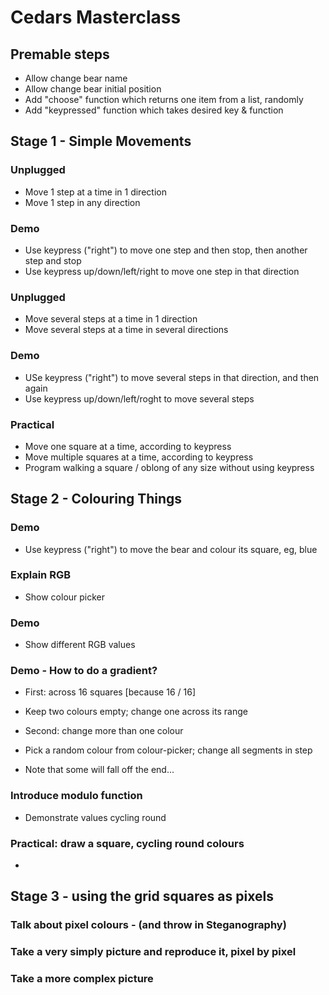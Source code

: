 # Cedars Masterclass

## Premable steps

* Allow change bear name
* Allow change bear initial position
* Add "choose" function which returns one item from a list, randomly
* Add "keypressed" function which takes desired key & function

## Stage 1 - Simple Movements

### Unplugged
* Move 1 step at a time in 1 direction
* Move 1 step in any direction

### Demo
* Use keypress ("right") to move one step and then stop, then another step and stop
* Use keypress up/down/left/right to move one step in that direction

### Unplugged
* Move several steps at a time in 1 direction
* Move several steps at a time in several directions

### Demo
* USe keypress ("right") to move several steps in that direction, and then again
* Use keypress up/down/left/roght to move several steps 

### Practical
* Move one square at a time, according to keypress
* Move multiple squares at a time, according to keypress
* Program walking  a square / oblong of any size without using keypress

## Stage 2 - Colouring Things

### Demo
* Use keypress ("right") to move the bear and colour its square, eg, blue

### Explain RGB
* Show colour picker

### Demo
* Show different RGB values

### Demo - How to do a gradient?
* First: across 16 squares [because 16 / 16]
* Keep two colours empty; change one across its range

* Second: change more than one colour
* Pick a random colour from colour-picker; change all segments in step
* Note that some will fall off the end...

### Introduce modulo function
* Demonstrate values cycling round

### Practical: draw a square, cycling round colours
* 

## Stage 3 - using the grid squares as pixels

### Talk about pixel colours - (and throw in Steganography)

### Take a very simply picture and reproduce it, pixel by pixel
### Take a more complex picture
